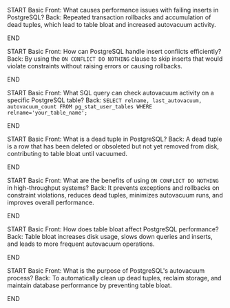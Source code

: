 START
Basic
Front: What causes performance issues with failing inserts in PostgreSQL?
Back: Repeated transaction rollbacks and accumulation of dead tuples, which lead to table bloat and increased autovacuum activity.
<!--ID: 1751110154914-->
END

START
Basic
Front: How can PostgreSQL handle insert conflicts efficiently?
Back: By using the `ON CONFLICT DO NOTHING` clause to skip inserts that would violate constraints without raising errors or causing rollbacks.
<!--ID: 1751110154915-->
END

START
Basic
Front: What SQL query can check autovacuum activity on a specific PostgreSQL table?
Back: `SELECT relname, last_autovacuum, autovacuum_count FROM pg_stat_user_tables WHERE relname='your_table_name';`
<!--ID: 1751110154916-->
END

START
Basic
Front: What is a dead tuple in PostgreSQL?
Back: A dead tuple is a row that has been deleted or obsoleted but not yet removed from disk, contributing to table bloat until vacuumed.
<!--ID: 1751110154917-->
END

START
Basic
Front: What are the benefits of using `ON CONFLICT DO NOTHING` in high-throughput systems?
Back: It prevents exceptions and rollbacks on constraint violations, reduces dead tuples, minimizes autovacuum runs, and improves overall performance.
<!--ID: 1751110154918-->
END

START
Basic
Front: How does table bloat affect PostgreSQL performance?
Back: Table bloat increases disk usage, slows down queries and inserts, and leads to more frequent autovacuum operations.
<!--ID: 1751110154919-->
END

START
Basic
Front: What is the purpose of PostgreSQL's autovacuum process?
Back: To automatically clean up dead tuples, reclaim storage, and maintain database performance by preventing table bloat.
<!--ID: 1751110154920-->
END
